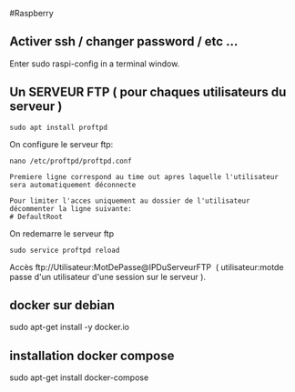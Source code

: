 #Raspberry

## Activer ssh / changer password / etc ...

Enter sudo raspi-config in a terminal window.


## Un SERVEUR FTP ( pour chaques utilisateurs du serveur )

    sudo apt install proftpd

On configure le serveur ftp:

    nano /etc/proftpd/proftpd.conf
    
    Premiere ligne correspond au time out apres laquelle l'utilisateur sera automatiquement déconnecte
    
    Pour limiter l'acces uniquement au dossier de l'utilisateur décommenter la ligne suivante:
    # DefaultRoot
    
    
On redemarre le serveur ftp

    sudo service proftpd reload
    
Accès ftp://Utilisateur:MotDePasse@IPDuServeurFTP  ( utilisateur:motde passe d'un utilisateur d'une session sur le serveur ).




## docker sur debian

sudo apt-get install -y docker.io





## installation docker compose
sudo apt-get install docker-compose



